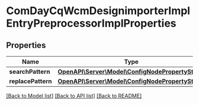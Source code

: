 # ComDayCqWcmDesignimporterImplEntryPreprocessorImplProperties

## Properties
Name | Type | Description | Notes
------------ | ------------- | ------------- | -------------
**searchPattern** | [**OpenAPI\Server\Model\ConfigNodePropertyString**](ConfigNodePropertyString.md) |  | [optional] 
**replacePattern** | [**OpenAPI\Server\Model\ConfigNodePropertyString**](ConfigNodePropertyString.md) |  | [optional] 

[[Back to Model list]](../README.md#documentation-for-models) [[Back to API list]](../README.md#documentation-for-api-endpoints) [[Back to README]](../README.md)


